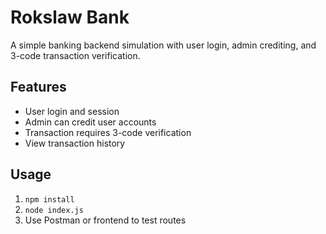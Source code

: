 # Rokslaw Bank

A simple banking backend simulation with user login, admin crediting, and 3-code transaction verification.

## Features

- User login and session
- Admin can credit user accounts
- Transaction requires 3-code verification
- View transaction history

## Usage

1. `npm install`
2. `node index.js`
3. Use Postman or frontend to test routes